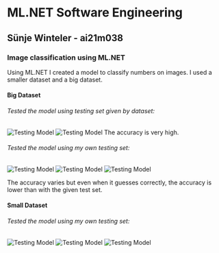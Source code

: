 # ML.NET Software Engineering

## Sünje Winteler - ai21m038

### Image classification using ML.NET
Using ML.NET I created a model to classify numbers on images. I used a smaller dataset and a big dataset.

#### Big Dataset

###### Tested the model using testing set given by dataset:
![Testing Model](/images/testdata4.PNG)
![Testing Model](/images/testdata7.PNG)
The accuracy is very high.

###### Tested the model using my own testing set:
![Testing Model](/images/test6_big.PNG)
![Testing Model](/images/test1_big.PNG)
![Testing Model](/images/test8_big.PNG)

The accuracy varies but even when it guesses correctly, the accuracy is lower than with the given test set.

#### Small Dataset
###### Tested the model using my own testing set:
![Testing Model](/images/test1_small.PNG)
![Testing Model](/images/test2_small.PNG)
![Testing Model](/images/test5_small.PNG)
